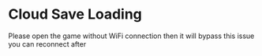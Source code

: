 
# Cloud Save Loading

Please open the game without WiFi connection then it will bypass this issue you can reconnect after

